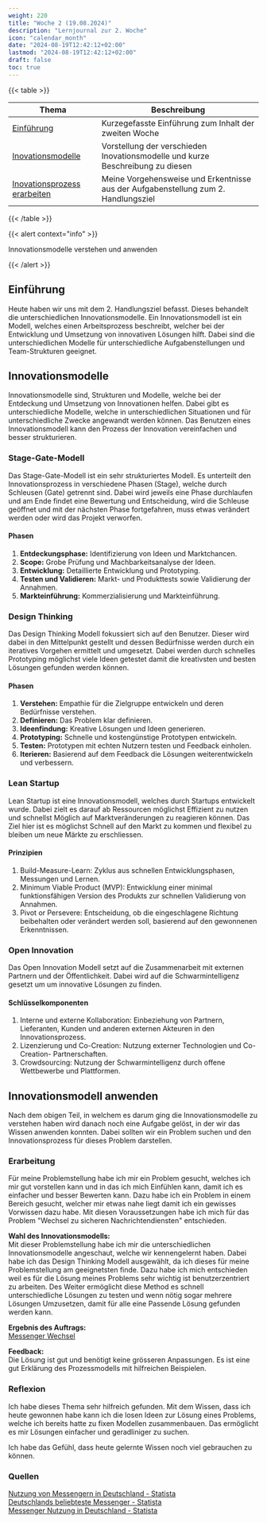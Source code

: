 ```yaml
---
weight: 220
title: "Woche 2 (19.08.2024)"
description: "Lernjournal zur 2. Woche"
icon: "calendar_month"
date: "2024-08-19T12:42:12+02:00"
lastmod: "2024-08-19T12:42:12+02:00"
draft: false
toc: true
---
```


{{< table >}}

| Thema                                        | Beschreibung                                                                       |
| -------------------------------------------- | ---------------------------------------------------------------------------------- |
| [Einführung](#einführung)                    | Kurzegefasste Einführung zum Inhalt der zweiten Woche                              |
| [Inovationsmodelle](#innovationsmodelle)     | Vorstellung der verschieden Inovationsmodelle und kurze Beschreibung zu diesen     |
| [Inovationsprozess erarbeiten](#erarbeitung) | Meine Vorgehensweise und Erkentnisse aus der Aufgabenstellung zum 2. Handlungsziel |

{{< /table  >}}

{{< alert context="info" >}}

Innovationsmodelle verstehen und anwenden

{{< /alert >}}

## Einführung

Heute haben wir uns mit dem 2. Handlungsziel befasst. Dieses behandelt die unterschiedlichen Innovationsmodelle.
Ein Innovationsmodell ist ein Modell, welches einen Arbeitsprozess beschreibt, welcher bei der Entwicklung und
Umsetzung von innovativen Lösungen hilft. Dabei sind die unterschiedlichen Modelle für unterschiedliche
Aufgabenstellungen und Team-Strukturen geeignet.

## Innovationsmodelle

Innovationsmodelle sind, Strukturen und Modelle, welche bei der Entdeckung und Umsetzung von Innovationen helfen.
Dabei gibt es unterschiedliche Modelle, welche in unterschiedlichen Situationen und für unterschiedliche Zwecke
angewandt werden können. Das Benutzen eines Innovationsmodell kann den Prozess der Innovation vereinfachen und
besser strukturieren.

### Stage-Gate-Modell

Das Stage-Gate-Modell ist ein sehr strukturiertes Modell. Es unterteilt den Innovationsprozess in verschiedene Phasen (Stage),
welche durch Schleusen (Gate) getrennt sind. Dabei wird jeweils eine Phase durchlaufen und am Ende findet eine Bewertung und
Entscheidung, wird die Schleuse geöffnet und mit der nächsten Phase fortgefahren, muss etwas verändert werden oder wird das
Projekt verworfen.

#### Phasen

1. **Entdeckungsphase:** Identifizierung von Ideen und Marktchancen.
2. **Scope:** Grobe Prüfung und Machbarkeitsanalyse der Ideen.
3. **Entwicklung:** Detaillierte Entwicklung und Prototyping.
4. **Testen und Validieren:** Markt- und Produkttests sowie Validierung der Annahmen.
5. **Markteinführung:** Kommerzialisierung und Markteinführung.

### Design Thinking

Das Design Thinking Modell fokussiert sich auf den Benutzer. Dieser wird dabei in den Mittelpunkt gestellt und
dessen Bedürfnisse werden durch ein iteratives Vorgehen ermittelt und umgesetzt. Dabei werden durch schnelles Prototyping
möglichst viele Ideen getestet damit die kreativsten und besten Lösungen gefunden werden können.

#### Phasen

1. **Verstehen:** Empathie für die Zielgruppe entwickeln und deren Bedürfnisse verstehen.
2. **Definieren:** Das Problem klar definieren.
3. **Ideenfindung:** Kreative Lösungen und Ideen generieren.
4. **Prototyping:** Schnelle und kostengünstige Prototypen entwickeln.
5. **Testen:** Prototypen mit echten Nutzern testen und Feedback einholen.
6. **Iterieren:** Basierend auf dem Feedback die Lösungen weiterentwickeln und verbessern.

### Lean Startup

Lean Startup ist eine Innovationsmodell, welches durch Startups entwickelt wurde. Dabei zielt es darauf ab Ressourcen
möglichst Effizient zu nutzen und schnellst Möglich auf Marktveränderungen zu reagieren können. Das Ziel hier ist es
möglichst Schnell auf den Markt zu kommen und flexibel zu bleiben um neue Märkte zu erschliessen.

#### Prinzipien

1. Build-Measure-Learn: Zyklus aus schnellen Entwicklungsphasen, Messungen und Lernen.
2. Minimum Viable Product (MVP): Entwicklung einer minimal funktionsfähigen Version des Produkts zur schnellen Validierung von Annahmen.
3. Pivot or Persevere: Entscheidung, ob die eingeschlagene Richtung beibehalten oder verändert werden soll, basierend auf den gewonnenen Erkenntnissen.

### Open Innovation

Das Open Innovation Modell setzt auf die Zusammenarbeit mit externen Partnern und der Öffentlichkeit. Dabei wird
auf die Schwarmintelligenz gesetzt um um innovative Lösungen zu finden.

#### Schlüsselkomponenten

1. Interne und externe Kollaboration: Einbeziehung von Partnern, Lieferanten, Kunden und anderen externen Akteuren in den Innovationsprozess.
2. Lizenzierung und Co-Creation: Nutzung externer Technologien und Co-Creation- Partnerschaften.
3. Crowdsourcing: Nutzung der Schwarmintelligenz durch offene Wettbewerbe und Plattformen.

## Innovationsmodell anwenden

Nach dem obigen Teil, in welchem es darum ging die Innovationsmodelle zu verstehen haben wird danach noch eine Aufgabe gelöst,
in der wir das Wissen anwenden konnten. Dabei sollten wir ein Problem suchen und den Innovationsprozess für dieses Problem darstellen.

### Erarbeitung

Für meine Problemstellung habe ich mir ein Problem gesucht, welches ich mir gut vorstellen kann und in das ich
mich Einfühlen kann, damit ich es einfacher und besser Bewerten kann. Dazu habe ich ein Problem in einem
Bereich gesucht, welcher mir etwas nahe liegt damit ich ein gewisses Vorwissen dazu habe.
Mit diesen Voraussetzungen habe ich mich für das Problem "Wechsel zu sicheren Nachrichtendiensten" entschieden.

**Wahl des Innovationsmodells:**  
Mit dieser Problemstellung habe ich mir die unterschiedlichen Innovationsmodelle angeschaut, welche wir kennengelernt haben.
Dabei habe ich das Design Thinking Modell ausgewählt, da ich dieses für meine Problemstellung am geeignetsten finde.
Dazu habe ich mich entschieden weil es für die Lösung meines Problems sehr wichtig ist benutzerzentriert zu arbeiten.
Des Weiter ermöglicht diese Method es schnell unterschiedliche Lösungen zu testen und wenn nötig sogar mehrere Lösungen
Umzusetzen, damit für alle eine Passende Lösung gefunden werden kann.

**Ergebnis des Auftrags:**  
[Messenger Wechsel](/docs/portfolio/handlungsziel-2/messenger_wechsel)

**Feedback:**  
Die Lösung ist gut und benötigt keine grösseren Anpassungen.
Es ist eine gut Erklärung des Prozessmodells mit hilfreichen Beispielen.

### Reflexion

Ich habe dieses Thema sehr hilfreich gefunden. Mit dem Wissen, dass ich heute gewonnen habe kann ich
die losen Ideen zur Lösung eines Problems, welche ich bereits hatte zu fixen Modellen zusammenbauen.
Das ermöglicht es mir Lösungen einfacher und geradliniger zu suchen.

Ich habe das Gefühl, dass heute gelernte Wissen noch viel gebrauchen zu können.

### Quellen

[Nutzung von Messengern in Deutschland - Statista](https://de.statista.com/statistik/daten/studie/1032143/umfrage/nutzung-von-messengern-in-deutschland/)  
[Deutschlands beliebteste Messenger - Statista](https://de.statista.com/prognosen/999735/deutschland-beliebteste-messenger)  
[Messenger Nutzung in Deutschland - Statista](https://de.statista.com/infografik/3975/messenger-nutzung-in-deutschland/)
